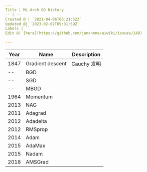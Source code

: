 ```yaml
---
Title | ML Arch GD History
-- | --
Created @ | `2021-04-06T06:21:52Z`
Updated @| `2023-02-02T09:31:59Z`
Labels | ``
Edit @| [here](https://github.com/junxnone/aiwiki/issues/149)

---
```




Year | Name | Description
-- | -- | --
1847 | Gradient descent |  Cauchy 发明
-- | BGD | 
-- | SGD | 
-- | MBGD | 
1964 | Momentum |
2013 | NAG | 
2011 | Adagrad |
2012 | Adadelta |
2012 | RMSprop |
2014 | Adam |
2015 | AdaMax |
2015 | Nadam |
2018 | AMSGrad |
